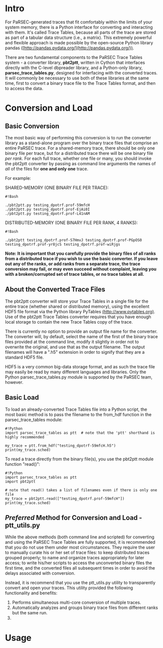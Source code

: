 # **Intro** #

For PaRSEC-generated traces that fit comfortably within the limits of your system memory, there is a Python interface for converting and interacting with them. It's called Trace Tables, because all parts of the trace are stored as part of a tabular data structure (i.e., a matrix). This extremely powerful and flexible approach is made possible by the open-source Python library pandas ([http://pandas.pydata.org/](http://pandas.pydata.org/)).

There are two fundamental components to the PaRSEC Trace Tables system - a converter library, **pbt2ptt**, written in Cython that interfaces directly with the C-level dbpreader library, and a Python-only library, **parsec_trace_tables.py**, designed for interfacing with the converted traces. It will commonly be necessary to use both of these libraries at the same time, first to convert a binary trace file to the Trace Tables format, and then to access the data.

# **Conversion and Load** #

## Basic Conversion ##

The most basic way of performing this conversion is to run the converter library as a stand-alone program over the binary trace files that comprise an entire PaRSEC trace. For a shared-memory trace, there should be only one binary file per trace, but for a distributed trace there will be one binary file *per rank*. For each full trace, whether one file or many, you should invoke the pbt2ptt converter by passing as command line arguments the names of *all* of the files for **one and only one** trace.

For example:

SHARED-MEMORY (ONE BINARY FILE PER TRACE):

```
#!Bash

./pbt2ptt.py testing_dpotrf.prof-59mfcH
./pbt2ptt.py testing_dpotrf.prof-EjAi0I
./pbt2ptt.py testing_dpotrf.prof-L41nAM
```

DISTRIBUTED-MEMORY (ONE BINARY FILE PER RANK, 4 RANKS):

```
#!Bash

./pbt2ptt testing_dpotrf.prof-S7HmvJ testing_dpotrf.prof-PGpOS0 testing_dpotrf.prof-yr8jcS testing_dpotrf.prof-wiRjgs
```

**Note: It is important that you carefully provide the binary files of all ranks from a distributed trace if you wish to use the basic converter. If you leave out any of the ranks, or add ranks from a separate trace, the trace conversion may fail, or may even succeed without complaint, leaving you with a broken/corrupted set of trace tables, or no trace tables at all.**

## About the Converted Trace Files ##

The pbt2ptt converter will store your Trace Tables in a single file for the entire trace (whether shared or distributed memory), using the excellent HDF5 file format via the Python library PyTables [(http://www.pytables.org)](http://www.pytables.org). Use of the pbt2ptt Trace Tables converter requires that you have enough local storage to contain the new Trace Tables copy of the trace. 

There is currently no option to provide an output file name for the converter. The converter will, by default, select the name of the first of the binary trace files provided at the command line, modify it slightly in order not to overwrite the original, and use that as the output filename. The output filenames will have a ".h5" extension in order to signify that they are a standard HDF5 file.

HDF5 is a very common big-data storage format, and as such the trace file may easily be read by many different languages and libraries. Only the Python parsec_trace_tables.py module is supported by the PaRSEC team, however.


## Basic Load ##

To load an already-converted Trace Tables file into a Python script, the most basic method is to pass the filename to the from_hdf function in the parsec_trace_tables module:

```
#!Python
import parsec_trace_tables as ptt  # note that the 'ptt' shorthand is highly recommended

my_trace = ptt.from_hdf("testing_dpotrf-59mfcH.h5")
print(my_trace.sched)
```

To read a trace directly from the binary file(s), you use the pbt2ptt module function "read()":

```
#!Python
import parsec_trace_tables as ptt
import pbt2ptt

# note that read() takes a list of filenames even if there is only one file
my_trace = pbt2ptt.read(["testing_dpotrf.prof-59mfcH"])
print(my_trace.sched)
```

## *Preferred* Method for Conversion and Load - **ptt_utils.py** ##

While the above methods (both command line and scripted) for converting and using the PaRSEC Trace Tables are fully supported, it is recommended that you do not use them under most circumstances. They require the user to manually curate his or her set of trace files: to keep distributed traces grouped properly; to name and organize traces appropriately for later access; to write his/her scripts to access the unconverted binary files the first time, and the converted files all subsequent times in order to avoid the delays associated with conversion. 

Instead, it is recommend that you use the ptt_utils.py utility to transparently convert and open your traces. This utility provided the following functionality and benefits:

1. Performs simultaneous multi-core conversion of multiple traces.
2. Automatically analyzes and groups binary trace files from different ranks but the same run.
3. 

# Usage #